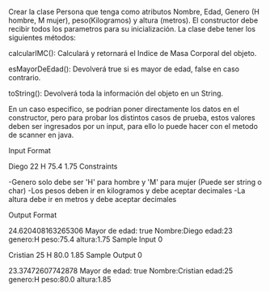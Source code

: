 Crear la clase Persona que tenga como atributos Nombre, Edad, Genero (H hombre, M mujer), peso(Kilogramos) y altura (metros). El constructor debe recibir todos los parametros para su inicialización. La clase debe tener los siguientes métodos:

calcularIMC(): Calculará y retornará el Indice de Masa Corporal del objeto.

esMayorDeEdad(): Devolverá true si es mayor de edad, false en caso contrario.

toString(): Devolverá toda la información del objeto en un String.

En un caso especifico, se podrian poner directamente los datos en el constructor, pero para probar los distintos casos de prueba, estos valores deben ser ingresados por un input, para ello lo puede hacer con el metodo de scanner en java.

Input Format

Diego
22
H
75.4
1.75
Constraints

-Genero solo debe ser 'H' para hombre y 'M' para mujer (Puede ser string o char) -Los pesos deben ir en kilogramos y debe aceptar decimales -La altura debe ir en metros y debe aceptar decimales

Output Format

24.620408163265306
Mayor de edad: true
Nombre:Diego edad:23 genero:H peso:75.4 altura:1.75
Sample Input 0

Cristian
25
H
80.0
1.85
Sample Output 0

23.37472607742878
Mayor de edad: true
Nombre:Cristian edad:25 genero:H peso:80.0 altura:1.85
